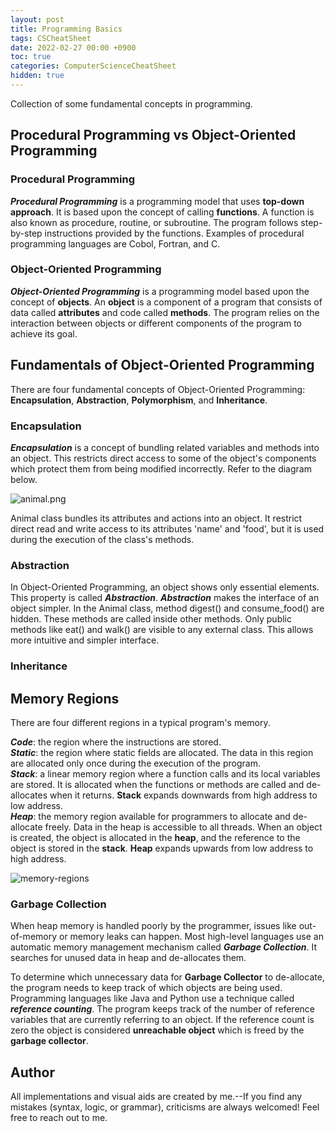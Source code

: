 ```yaml
---
layout: post
title: Programming Basics
tags: CSCheatSheet
date: 2022-02-27 00:00 +0900
toc: true
categories: ComputerScienceCheatSheet
hidden: true
---
```


Collection of some fundamental concepts in programming.

## Procedural Programming vs Object-Oriented Programming

### Procedural Programming
***Procedural Programming*** is a programming model that uses **top-down approach**. It is based upon the concept of calling **functions**. A function is also known as procedure, routine, or subroutine. The program follows step-by-step instructions provided by the functions. Examples of procedural programming languages are Cobol, Fortran, and C.

### Object-Oriented Programming
***Object-Oriented Programming*** is a programming model based upon the concept of **objects**. An **object** is a component of a program that consists of data called **attributes** and code called **methods**. The program relies on the interaction between objects or different components of the program to achieve its goal.

## Fundamentals of Object-Oriented Programming
There are four fundamental concepts of Object-Oriented Programming: **Encapsulation**, **Abstraction**, **Polymorphism**, and **Inheritance**.

### Encapsulation
***Encapsulation*** is a concept of bundling related variables and methods into an object. This restricts direct access to some of the object's components which protect them from being modified incorrectly. Refer to the diagram below.

![animal.png](https://kwangjong.github.io/CSCheatSheet/img/animal.png)

Animal class bundles its attributes and actions into an object. It restrict direct read and write access to its attributes 'name' and 'food', but it is used during the execution of the class's methods.

### Abstraction
In Object-Oriented Programming, an object shows only essential elements. This property is called ***Abstraction***. ***Abstraction*** makes the interface of an object simpler. In the Animal class, method digest() and consume_food() are hidden. These methods are called inside other methods. Only public methods like eat() and walk() are visible to any external class. This allows more intuitive and simpler interface.

### Inheritance


## Memory Regions
There are four different regions in a typical program's memory.

***Code***: the region where the instructions are stored.<br/>
***Static***: the region where static fields are allocated. The data in this region are allocated only once during the execution of the program.<br/>
***Stack***: a linear memory region where a function calls and its local variables are stored. It is allocated when the functions or methods are called and de-allocates when it returns. **Stack** expands downwards from high address to low address.<br/>
***Heap***: the memory region available for programmers to allocate and de-allocate freely. Data in the heap is accessible to all threads. When an object is created, the object is allocated in the **heap**, and the reference to the object is stored in the **stack**. **Heap** expands upwards from low address to high address. 

![memory-regions](https://kwangjong.github.io/CSCheatSheet/img/memory-regions.png)

### Garbage Collection
When heap memory is handled poorly by the programmer, issues like out-of-memory or memory leaks can happen. Most high-level languages use an automatic memory management mechanism called ***Garbage Collection***. It searches for unused data in heap and de-allocates them.

To determine which unnecessary data for **Garbage Collector** to de-allocate, the program needs to keep track of which objects are being used. Programming languages like Java and Python use a technique called ***reference counting***. 
The program keeps track of the number of reference variables that are currently referring to an object. If the reference count is zero the object is considered **unreachable object** which is freed by the **garbage collector**.

## Author
All implementations and visual aids are created by me.--If you find any mistakes (syntax, logic, or grammar), criticisms are always welcomed! Feel free to reach out to me.
